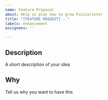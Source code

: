 ```yaml
---
name: Feature Proposal
about: Help us plan how to grow Fuzzierinter
title: "[FEATURE REQUEST] - "
labels: enhancement
assignees: ''

---
```


## Description

A short description of your idea

## Why

Tell us why you want to have this
